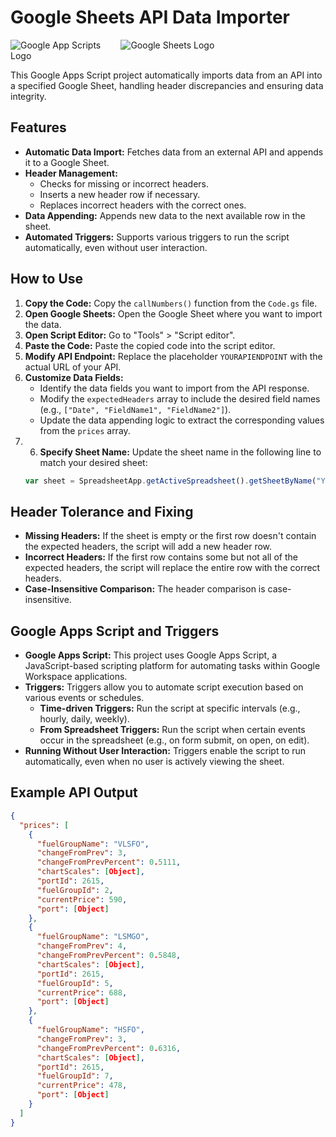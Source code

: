 # Google Sheets API Data Importer
<div style="display: flex; width: 100%; max-height: 35vw;">
  <img src="https://github.com/user-attachments/assets/39257bc3-38a2-4ffd-b230-aac9ad88652" alt="Google App Scripts Logo" style="max-width: 35%; height: auto;">
  <img src="https://github.com/user-attachments/assets/ab5a2694-569b-430a-90ed-86b90555e341" alt="Google Sheets Logo" style="max-width: 35%; height: auto;">
</div>

This Google Apps Script project automatically imports data from an API into a specified Google Sheet, handling header discrepancies and ensuring data integrity.

## Features

- **Automatic Data Import:** Fetches data from an external API and appends it to a Google Sheet.
- **Header Management:**
    - Checks for missing or incorrect headers.
    - Inserts a new header row if necessary.
    - Replaces incorrect headers with the correct ones.
- **Data Appending:** Appends new data to the next available row in the sheet.
- **Automated Triggers:** Supports various triggers to run the script automatically, even without user interaction.

## How to Use

1. **Copy the Code:** Copy the `callNumbers()` function from the `Code.gs` file.
2. **Open Google Sheets:** Open the Google Sheet where you want to import the data.
3. **Open Script Editor:** Go to "Tools" > "Script editor".
4. **Paste the Code:** Paste the copied code into the script editor.
5. **Modify API Endpoint:** Replace the placeholder `YOURAPIENDPOINT` with the actual URL of your API.
6. **Customize Data Fields:**
    - Identify the data fields you want to import from the API response.
    - Modify the `expectedHeaders` array to include the desired field names (e.g., `["Date", "FieldName1", "FieldName2"]`).
    - Update the data appending logic to extract the corresponding values from the `prices` array.
7. 6. **Specify Sheet Name:** Update the sheet name in the following line to match your desired sheet:
   ```javascript
   var sheet = SpreadsheetApp.getActiveSpreadsheet().getSheetByName("YourSheetName");
   ```

## Header Tolerance and Fixing

- **Missing Headers:** If the sheet is empty or the first row doesn't contain the expected headers, the script will add a new header row.
- **Incorrect Headers:** If the first row contains some but not all of the expected headers, the script will replace the entire row with the correct headers.
- **Case-Insensitive Comparison:** The header comparison is case-insensitive.

## Google Apps Script and Triggers

- **Google Apps Script:** This project uses Google Apps Script, a JavaScript-based scripting platform for automating tasks within Google Workspace applications.
- **Triggers:** Triggers allow you to automate script execution based on various events or schedules.
    - **Time-driven Triggers:** Run the script at specific intervals (e.g., hourly, daily, weekly).
    - **From Spreadsheet Triggers:** Run the script when certain events occur in the spreadsheet (e.g., on form submit, on open, on edit).
- **Running Without User Interaction:** Triggers enable the script to run automatically, even when no user is actively viewing the sheet.

## Example API Output

```json
{
  "prices": [
    {
      "fuelGroupName": "VLSFO",
      "changeFromPrev": 3,
      "changeFromPrevPercent": 0.5111,
      "chartScales": [Object],
      "portId": 2615,
      "fuelGroupId": 2,
      "currentPrice": 590,
      "port": [Object]
    },
    {
      "fuelGroupName": "LSMGO",
      "changeFromPrev": 4,
      "changeFromPrevPercent": 0.5848,
      "chartScales": [Object],
      "portId": 2615,
      "fuelGroupId": 5,
      "currentPrice": 688,
      "port": [Object]
    },
    {
      "fuelGroupName": "HSFO",
      "changeFromPrev": 3,
      "changeFromPrevPercent": 0.6316,
      "chartScales": [Object],
      "portId": 2615,
      "fuelGroupId": 7,
      "currentPrice": 478,
      "port": [Object]
    }
  ]
}
```
